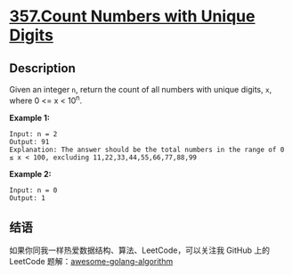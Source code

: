 # [357.Count Numbers with Unique Digits][title]

## Description
Given an integer `n`, return the count of all numbers with unique digits, `x`, where 0 <= x < 10<sup>n</sup>.


**Example 1:**

```
Input: n = 2
Output: 91
Explanation: The answer should be the total numbers in the range of 0 ≤ x < 100, excluding 11,22,33,44,55,66,77,88,99
```

**Example 2:**

```
Input: n = 0
Output: 1
```

## 结语

如果你同我一样热爱数据结构、算法、LeetCode，可以关注我 GitHub 上的 LeetCode 题解：[awesome-golang-algorithm][me]

[title]: https://leetcode.com/problems/count-numbers-with-unique-digits/
[me]: https://github.com/Golang-Solutions/awesome-golang-algorithm

